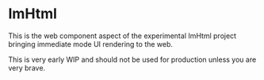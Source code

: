 # ImHtml

This is the web component aspect of the experimental ImHtml project bringing
immediate mode UI rendering to the web.

This is very early WIP and should not be used for production unless you are very
brave.
